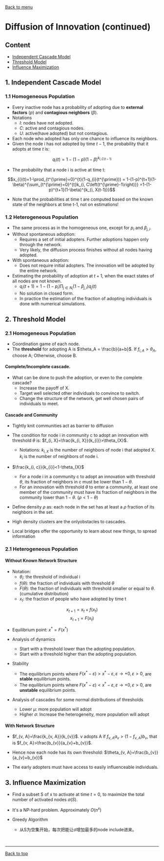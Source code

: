 [Back to menu](/README.md)

<h1 id = "12">Diffusion of Innovation (continued)</h1>

## Content
- [Independent Cascade Model](#1)
- [Threshold Model](#2)
- [Influence Maximization](#3)

<h2 id = "1">1. Independent Cascade Model</h2>

### 1.1 Homogeneous Population

- Every inactive node has a probability of adopting due to **external factors** ($p$) and **contagious neighbors** ($\beta$). 
- Notations
    - $I$: nodes have not adopted.
    - $C$: active and contagious nodes.
    - $U$: active(have adopted) but not contagious. 
- Each node who adopted has only one chance to influence its neighbors. 
- Given the node i has not adopted by time $t-1$, the probability that it adopts at time $t$ is:

$$q_{i}(t)=1-(1-p)(1-\beta)^{k_{i, C(t-1)}}$$

- The probability that a node i is active at time t: 

$$x_{i}(t)=1-\prod_{t^{\prime}=0}^{t}(1-q_{i}(t^{\prime})) = 1-(1-p)^{t+1}(1-\beta)^{\sum_{t^{\prime}=0}^{t}k_{i, C\left(t^{\prime}-1\right)}} =1-(1-p)^{t+1}(1-\beta)^{k_{i, X(t-1)}}$$

- Note that the probabilities at time t are computed based on the known state of the neighbors at time t-1, not on estimations! 

### 1.2 Heterogeneous Population 

- The same process as in the homogeneous one, except for $p_i$ and $\beta_{j, i}$. 
- Without spontaneous adoption:
    - Requires a set of initial adopters. Further adoptions happen only through the network. 
    - Very likely, the diffusion process finishes without all nodes having adopted. 
- With spontaneous adoption: 
    - Does not require initial adopters. The innovation will be adopted by the entire network. 
- Estimating the probability of adoption at $t+1$, when the exact states of all nodes are not known. 
    - $q_{i}(t+1)=1-\left(1-p_{i}\right) \prod_{j \in N_{i}}\left(1-\beta_{j, i}\right) q_{j}(t)$
    - No solution in closed form. 
    - In practice the estimation of the fraction of adopting individuals is done with numerical simulations. 


<h2 id = "2">2. Threshold Model</h2>

### 2.1 Homogeneous Population

- Coordination game of each node.
- The **threshold** for adopting A is $\theta_A = \frac{b}{a+b}$. If $f_{i, A} > \theta_A$, choose A; Otherwise, choose B. 

#### Complete/Incomplete cascade. 

- What can be done to push the adoption, or even to the complete cascade? 
    - Increase the payoff of X. 
    - Target well selected other individuals to convince to switch.
    - Change the structure of the network, get well chosen pairs of individuals to meet. 

#### Cascade and Community

- Tightly knit communities act as barrier to diffusion

- The condition for node i in community c to adopt an innovation with threshold $\theta$ is: $f_{i, X}=\frac{k_{i, X}}{k_{i}}>\theta_{X}$. 
    - Notations: $k_{i, X}$ is the number of neighbors of node i that adopted X. $k_i$ is the number of neighbors of node i. 

- $\frac{k_{i, c}}{k_{i}}<1-\theta_{X}$
    - For a node i in a community c to adopt an innovation with threshold $\theta$, its fraction of neighbors in c must be lower than $1-\theta$. 
    - For an innovation with threshold $\theta$ to enter a community, at least one member of the community must have its fraction of neighbors in the community lower than $1-\theta$. ($\rho < 1 - \theta$)

- Define density $\rho$ as: each node in the set has at least a $\rho$ fraction of its neighbors in the set. 

- High density clusters are the onlyobstacles to cascades. 

- Local bridges offer the opportunity to learn about new things, to spread information

### 2.1 Heterogeneous Population

#### Without Known Network Structure

- Notation: 
    - $\theta_i$: the threshold of individual i
    - $f(\theta)$: the fraction of individuals with threshold $\theta$
    - $F(\theta)$: the fraction of individuals with threshold smaller or equal to $\theta$. (cumulative distribution)
    - $x_t$: the fraction of people who have adopted by time t

$$x_{t+1}=x_{t}+f(x_{t})$$
$$x_{t+1}=F(x_{t})$$

- Equilibrium point: $x^{*}=F(x^{*})$

- Analysis of dynamics
    - Start with a threshold lower than the adopting population. 
    - Start with a threshold higher than the adopting population. 

- Stability
    - The equilibrium points where $F(x^{*}-\varepsilon)>x^{*}-\varepsilon, \varepsilon \rightarrow +0, \varepsilon > 0$, are **stable** equilibrium points. 
    - The equilibrium points where $F(x^{*}-\varepsilon)<x^{*}-\varepsilon, \varepsilon \rightarrow +0, \varepsilon > 0$, are **unstable** equilibrium points. 

- Analysis of cascades for some normal distributions of thresholds 
    - Lower $\mu$: more population will adopt
    - Higher $\sigma$: Increase the heterogeneity, more population will adopt

#### With Network Structure

- $f_{v, A}=\frac{k_{v, A}}{k_{v}}$. v adopts A if $f_{v, A} a_{v}>\left(1-f_{v, A}\right) b_{v}$, that is $f_{v, A}>\frac{b_{v}}{a_{v}+b_{v}}$. 

- Hence now each node has its own threshold: $\theta_{v, A}=\frac{b_{v}}{a_{v}+b_{v}}$

- The early adopters must have access to easily influenceable individuals. 

<h2 id = "3">3. Influence Maximization</h2>

- Find a subset S of x to activate at time $t=0$, to maximize the total number of activated nodes $\sigma(S)$. 

- It's a NP-hard problem. Approximately $O(n^x)$

- Greedy Algorithm
    - 从S为空集开始，每次把能让$\sigma$增加最多的node include进来。

&nbsp;

---

[Back to top](#12)